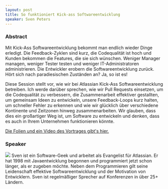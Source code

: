 ```yaml
---
layout: post
title: So funktioniert Kick-ass Softwareentwicklung
speaker: Sven Peters
---
```


### Abstract

Mit Kick-Ass Softwareentwicklung bekommt man endlich wieder Dinge erledigt. Die Feedback-Zyklen sind kurz, die Codequalität ist hoch und Kunden bekommen die Features, die sie sich wünschen. Weniger Manager managen, weniger Tester testen und weniger IT-Administratoren administrieren. Die Entwickler erobern die Softwareentwicklung zurück. Hört sich nach paradiesischen Zuständen an? Ja, so ist es!

Diese Session stellt vor, wie wir bei Atlassian Kick-Ass Softwareentwicklung betreiben. Ich werde darüber sprechen, wie wir Pull Requests einsetzen, um die Codequalität zu verbessern, die Zusammenarbeit effektiver gestallten, um gemeinsam Ideen zu entwickeln, unsere Feedback-Loops kurz halten, um schneller Fehler zu erkennen und wie wir glücklich über verschiedene Kontinente und Zeitzonen hinweg zusammenarbeiten. Wir glauben, dass dies ein großartiger Weg ist, um Software zu entwickeln und denken, dass es auch in Ihrem Unternehmen funktionieren könnte.

[Die Folien und ein Video des Vortrages gibt's hier.](http://svenpet.com/talks/how-to-do-kick-ass-software-development/)

### Speaker

<img src="/images/speaker/svenpeters.jpg" class="speakerpic"/>
Sven ist ein Software-Geek und arbeitet als Evangelist für Atlassian. Er hat 1998 mit Javaentwicklung begonnen und programmiert jetzt schon länger, als er zugeben möchte. Neben dem Programmieren gilt seine Leidenschaft effektive Softwareentwicklung und der Motivation von Entwicklern. Sven ist regelmäßiger Sprecher auf Konferenzen in über 25+ Ländern.
